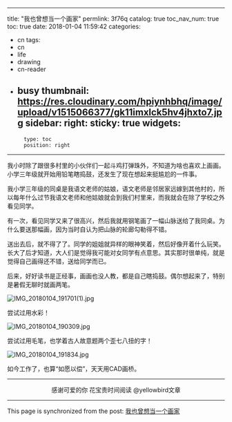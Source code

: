 
---
title: "我也曾想当一个画家"
permlink: 3f76q
catalog: true
toc_nav_num: true
toc: true
date: 2018-01-04 11:59:42
categories:
- cn
tags:
- cn
- life
- drawing
- cn-reader
- busy
thumbnail: https://res.cloudinary.com/hpiynhbhq/image/upload/v1515066377/gk11imxlck5hv4jhxto7.jpg
sidebar:
    right:
        sticky: true
widgets:
    -
        type: toc
        position: right
---


我小时除了跟很多村里的小伙伴们一起斗鸡打弹珠外，不知道为啥也喜欢上画画。小学三年级就开始用铅笔瞎捣鼓，还发生了现在想起来挺尴尬的一件事。

我小学三年级的同桌是我语文老师的姑娘，语文老师是邻居家远嫁到其他村的，所以每年什么过节我语文老师和他姑娘就会到我们村里来，而我就会在除了学校之外看见同学。

有一次，看见同学又来了很高兴，然后我就用钢笔画了一幅山脉送给了我同桌。为什么要送那幅画，因为当时自认为把山脉的轮廊勾勒得不错。

送出去后，就不得了了。同学的姐姐就异样的眼神笑着，然后好像开着什么玩笑。长大了后才知道，大人们是觉得我可能对女同学有点意思。其实那时很单纯，就是觉得自己画得还不错，送给同学而已。

后来，好好读书是正经事，画画也没人教，都是自己瞎捣鼓。偶尔想起来了，特别是暑假无聊时就画两笔。

![IMG_20180104_191701(1).jpg](https://res.cloudinary.com/hpiynhbhq/image/upload/v1515066377/gk11imxlck5hv4jhxto7.jpg)

尝试过用水彩！

![IMG_20180104_190309.jpg](https://res.cloudinary.com/hpiynhbhq/image/upload/v1515066438/kvefxzzl2txd1mkaidts.jpg)

尝试过用毛笔，也学着古人故意题两个歪七八扭的字！

![IMG_20180104_191834.jpg](https://res.cloudinary.com/hpiynhbhq/image/upload/v1515066395/o2mu6jv46n1qvu2jmeck.jpg)

如今工作了，也算“如愿以偿”，天天用CAD画桥。

---

<center>感谢可爱的你
花宝贵时间阅读 @yellowbird文章</center>

- - -

This page is synchronized from the post: [我也曾想当一个画家](https://steemit.com/@yellowbird/3f76q)
